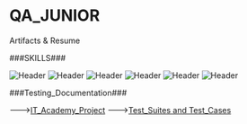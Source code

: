 # QA_JUNIOR
Artifacts &amp; Resume


###SKILLS###


![Header](https://img.shields.io/badge/Jira-090909?style=for-the-badge&logo=jira&logoColor=136be1)
![Header](https://img.shields.io/badge/Postman-090909?style=for-the-badge&logo=postman&logoColor=f76935)
![Header](https://img.shields.io/badge/MySQL-090909?style=for-the-badge&logo=mysql&logoColor=00618a)
![Header](https://img.shields.io/badge/DevTools-090909?style=for-the-badge&logo=googlechrome&logoColor=2674f2)
![Header](https://img.shields.io/badge/TestRail-090909?style=for-the-badge&logo=&logoColor=71b556)
![Header](https://img.shields.io/badge/SOAP_UI-090909?style=for-the-badge&logo=SOAP_UI&logoColor=8cc4d7)

###Testing_Documentation###


--->[IT_Academy_Project](https://github.com/MaksimTupitsyn/RestFul_Booker)
--->[Test_Suites and Test_Cases](https://github.com/MaksimTupitsyn/Test_Suites-Test_Cases)
